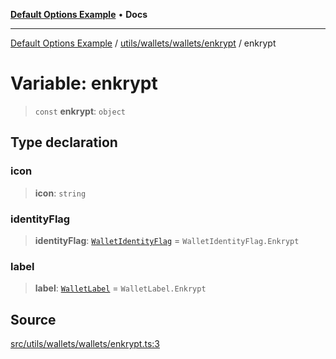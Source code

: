 [**Default Options Example**](../../../../../README.md) • **Docs**

***

[Default Options Example](../../../../../modules.md) / [utils/wallets/wallets/enkrypt](../README.md) / enkrypt

# Variable: enkrypt

> `const` **enkrypt**: `object`

## Type declaration

### icon

> **icon**: `string`

### identityFlag

> **identityFlag**: [`WalletIdentityFlag`](../../../types/enumerations/WalletIdentityFlag.md) = `WalletIdentityFlag.Enkrypt`

### label

> **label**: [`WalletLabel`](../../../types/enumerations/WalletLabel.md) = `WalletLabel.Enkrypt`

## Source

[src/utils/wallets/wallets/enkrypt.ts:3](https://github.com/bgd-labs/fe-shared/blob/022d31eeb7e61eeffe2ddf65992458f822122ffc/src/utils/wallets/wallets/enkrypt.ts#L3)
